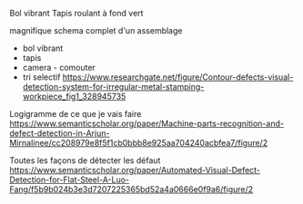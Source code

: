 Bol vibrant
Tapis roulant à fond vert

magnifique schema complet d'un assemblage 
- bol vibrant
- tapis 
- camera - comouter
- tri selectif
https://www.researchgate.net/figure/Contour-defects-visual-detection-system-for-irregular-metal-stamping-workpiece_fig1_328945735

Logigramme de ce que je vais faire
https://www.semanticscholar.org/paper/Machine-parts-recognition-and-defect-detection-in-Arjun-Mirnalinee/cc208979e8f5f1cb0bbb8e925aa704240acbfea7/figure/2

Toutes les façons de détecter les défaut
https://www.semanticscholar.org/paper/Automated-Visual-Defect-Detection-for-Flat-Steel-A-Luo-Fang/f5b9b024b3e3d7207225365bd52a4a0666e0f9a6/figure/2